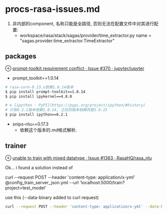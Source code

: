 # procs-rasa-issues.md
1. 非内部的component, 名称只能是全路径, 否则无法在配置文件中对其进行配置:
    + workspace/rasa/stack/sagas/provider/time_extractor.py
        name = "sagas.provider.time_extractor.TimeExtractor"

## packages
⊕ [prompt-toolkit requirement conflict · Issue #370 · jupyter/jupyter](https://github.com/jupyter/jupyter/issues/370)

+ prompt_toolkit==1.0.14

```sh
# rasa-core-0.13.x依赖1.0.14版本
$ pip install prompt-toolkit==1.0.14
$ pip install ipykernel==4.8.0

# ⊕ [ipython · PyPI](https://pypi.org/project/ipython/#history)
# 只有6.2.1版本依赖1.0.14, 之后的版本依赖的是1.0.15
$ pip install ipython==6.2.1
```

+ snips-nlu==0.17.3
    * 依赖这个版本的.md格式解析.

## trainer
⊕ [unable to train with mixed datatype · Issue #1363 · RasaHQ/rasa_nlu](https://github.com/RasaHQ/rasa_nlu/issues/1363)

Ok... i found a solution
instead of

curl --request POST --header 'content-type: application/x-yml' @config_train_server_json.yml --url 'localhost:5000/train?project=test_model'

use this (--data-binary added to curl request)

```sh
curl --request POST --header 'content-type: application/x-yml' --data-binary @config_train_server_json.yml --url 'localhost:5000/train?project=test_model'
```

